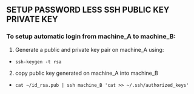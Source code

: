 ## SETUP PASSWORD LESS SSH PUBLIC KEY PRIVATE KEY
### To setup automatic login from machine_A to machine_B:
1. Generate a public and private key pair on machine_A using:
  * `ssh-keygen -t rsa`
2. copy public key generated on machine_A into machine_B
  * `cat ~/id_rsa.pub | ssh machine_B 'cat >> ~/.ssh/authorized_keys'` 
